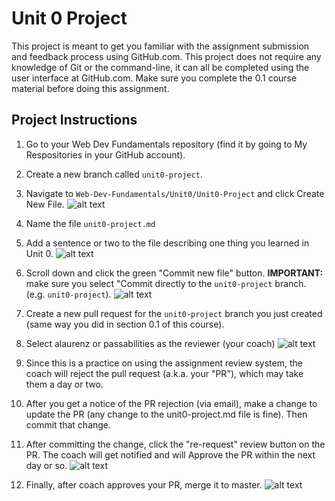# Unit 0 Project

This project is meant to get you familiar with the assignment submission and feedback process using GitHub.com. This project does not require any knowledge of Git or the command-line, it can all be completed using the user interface at GitHub.com. Make sure you complete the 0.1 course material before doing this assignment.

## Project Instructions

1. Go to your Web Dev Fundamentals repository (find it by going to My Respositories in your GitHub account).

1. Create a new branch called `unit0-project`.

1. Navigate to `Web-Dev-Fundamentals/Unit0/Unit0-Project` and click Create New File. ![alt text](https://raw.githubusercontent.com/shift-up/Web-Dev-Fundamentals/master/Unit0/screenshots/step3.png "Step 3")

1. Name the file `unit0-project.md`

1. Add a sentence or two to the file describing one thing you learned in Unit 0. ![alt text](https://raw.githubusercontent.com/shift-up/Web-Dev-Fundamentals/master/Unit0/screenshots/step4.png "Step 4")

1. Scroll down and click the green "Commit new file" button. **IMPORTANT:** make sure you select "Commit directly to the `unit0-project` branch. (e.g. `unit0-project`). ![alt text](https://raw.githubusercontent.com/shift-up/Web-Dev-Fundamentals/master/Unit0/screenshots/step5.png "Step 5")

1. Create a new pull request for the `unit0-project` branch you just created (same way you did in section 0.1 of this course).

1. Select alaurenz or passabilities as the reviewer (your coach) ![alt text](https://raw.githubusercontent.com/shift-up/Web-Dev-Fundamentals/master/Unit0/screenshots/step7.png "Step 7")

1. Since this is a practice on using the assignment review system, the coach will reject the pull request (a.k.a. your "PR"), which may take them a day or two.

1. After you get a notice of the PR rejection (via email), make a change to update the PR (any change to the unit0-project.md file is fine). Then commit that change.

1. After committing the change, click the "re-request" review button on the PR. The coach will get notified and will Approve the PR within the next day or so. ![alt text](https://raw.githubusercontent.com/shift-up/Web-Dev-Fundamentals/master/Unit0/screenshots/step10.png "Step 10")

1. Finally, after coach approves your PR, merge it to master. ![alt text](https://raw.githubusercontent.com/shift-up/Web-Dev-Fundamentals/master/Unit0/screenshots/step11.png "Step 11")

